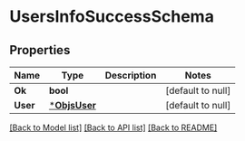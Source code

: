 # UsersInfoSuccessSchema

## Properties
Name | Type | Description | Notes
------------ | ------------- | ------------- | -------------
**Ok** | **bool** |  | [default to null]
**User** | [***ObjsUser**](objs_user.md) |  | [default to null]

[[Back to Model list]](../README.md#documentation-for-models) [[Back to API list]](../README.md#documentation-for-api-endpoints) [[Back to README]](../README.md)


